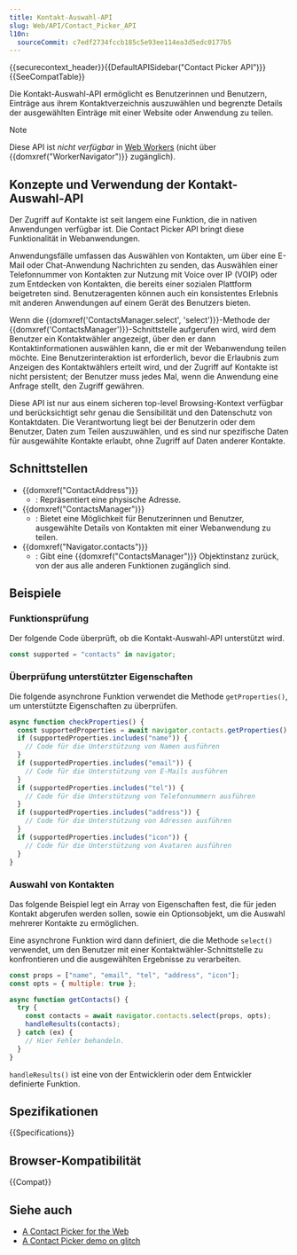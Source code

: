 ```yaml
---
title: Kontakt-Auswahl-API
slug: Web/API/Contact_Picker_API
l10n:
  sourceCommit: c7edf2734fccb185c5e93ee114ea3d5edc0177b5
---
```


{{securecontext_header}}{{DefaultAPISidebar("Contact Picker API")}}{{SeeCompatTable}}

Die Kontakt-Auswahl-API ermöglicht es Benutzerinnen und Benutzern, Einträge aus ihrem Kontaktverzeichnis auszuwählen und begrenzte Details der ausgewählten Einträge mit einer Website oder Anwendung zu teilen.

> [!NOTE]
> Diese API ist _nicht verfügbar_ in [Web Workers](/de/docs/Web/API/Web_Workers_API) (nicht über {{domxref("WorkerNavigator")}} zugänglich).

## Konzepte und Verwendung der Kontakt-Auswahl-API

Der Zugriff auf Kontakte ist seit langem eine Funktion, die in nativen Anwendungen verfügbar ist. Die Contact Picker API bringt diese Funktionalität in Webanwendungen.

Anwendungsfälle umfassen das Auswählen von Kontakten, um über eine E-Mail oder Chat-Anwendung Nachrichten zu senden, das Auswählen einer Telefonnummer von Kontakten zur Nutzung mit Voice over IP (VOIP) oder zum Entdecken von Kontakten, die bereits einer sozialen Plattform beigetreten sind. Benutzeragenten können auch ein konsistentes Erlebnis mit anderen Anwendungen auf einem Gerät des Benutzers bieten.

Wenn die {{domxref('ContactsManager.select', 'select')}}-Methode der {{domxref('ContactsManager')}}-Schnittstelle aufgerufen wird, wird dem Benutzer ein Kontaktwähler angezeigt, über den er dann Kontaktinformationen auswählen kann, die er mit der Webanwendung teilen möchte. Eine Benutzerinteraktion ist erforderlich, bevor die Erlaubnis zum Anzeigen des Kontaktwählers erteilt wird, und der Zugriff auf Kontakte ist nicht persistent; der Benutzer muss jedes Mal, wenn die Anwendung eine Anfrage stellt, den Zugriff gewähren.

Diese API ist nur aus einem sicheren top-level Browsing-Kontext verfügbar und berücksichtigt sehr genau die Sensibilität und den Datenschutz von Kontaktdaten. Die Verantwortung liegt bei der Benutzerin oder dem Benutzer, Daten zum Teilen auszuwählen, und es sind nur spezifische Daten für ausgewählte Kontakte erlaubt, ohne Zugriff auf Daten anderer Kontakte.

## Schnittstellen

- {{domxref("ContactAddress")}}
  - : Repräsentiert eine physische Adresse.
- {{domxref("ContactsManager")}}
  - : Bietet eine Möglichkeit für Benutzerinnen und Benutzer, ausgewählte Details von Kontakten mit einer Webanwendung zu teilen.
- {{domxref("Navigator.contacts")}}
  - : Gibt eine {{domxref("ContactsManager")}} Objektinstanz zurück, von der aus alle anderen Funktionen zugänglich sind.

## Beispiele

### Funktionsprüfung

Der folgende Code überprüft, ob die Kontakt-Auswahl-API unterstützt wird.

```js
const supported = "contacts" in navigator;
```

### Überprüfung unterstützter Eigenschaften

Die folgende asynchrone Funktion verwendet die Methode `getProperties()`, um unterstützte Eigenschaften zu überprüfen.

```js
async function checkProperties() {
  const supportedProperties = await navigator.contacts.getProperties();
  if (supportedProperties.includes("name")) {
    // Code für die Unterstützung von Namen ausführen
  }
  if (supportedProperties.includes("email")) {
    // Code für die Unterstützung von E-Mails ausführen
  }
  if (supportedProperties.includes("tel")) {
    // Code für die Unterstützung von Telefonnummern ausführen
  }
  if (supportedProperties.includes("address")) {
    // Code für die Unterstützung von Adressen ausführen
  }
  if (supportedProperties.includes("icon")) {
    // Code für die Unterstützung von Avataren ausführen
  }
}
```

### Auswahl von Kontakten

Das folgende Beispiel legt ein Array von Eigenschaften fest, die für jeden Kontakt abgerufen werden sollen, sowie ein Optionsobjekt, um die Auswahl mehrerer Kontakte zu ermöglichen.

Eine asynchrone Funktion wird dann definiert, die die Methode `select()` verwendet, um den Benutzer mit einer Kontaktwähler-Schnittstelle zu konfrontieren und die ausgewählten Ergebnisse zu verarbeiten.

```js
const props = ["name", "email", "tel", "address", "icon"];
const opts = { multiple: true };

async function getContacts() {
  try {
    const contacts = await navigator.contacts.select(props, opts);
    handleResults(contacts);
  } catch (ex) {
    // Hier Fehler behandeln.
  }
}
```

`handleResults()` ist eine von der Entwicklerin oder dem Entwickler definierte Funktion.

## Spezifikationen

{{Specifications}}

## Browser-Kompatibilität

{{Compat}}

## Siehe auch

- [A Contact Picker for the Web](https://developer.chrome.com/docs/capabilities/web-apis/contact-picker)
- [A Contact Picker demo on glitch](https://contact-picker.glitch.me/)
